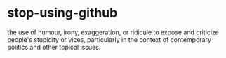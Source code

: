 # stop-using-github
the use of humour, irony, exaggeration, or ridicule to expose and criticize people's stupidity or vices, particularly in the context of contemporary politics and other topical issues.
